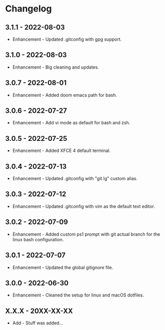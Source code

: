 # Changelog

## 3.1.1 - 2022-08-03

* Enhancement - Updated .gitconfig with gpg support.

## 3.1.0 - 2022-08-03

* Enhancement - Big cleaning and updates.

## 3.0.7 - 2022-08-01

* Enhancement - Added doom emacs path for bash.

## 3.0.6 - 2022-07-27

* Enhancement - Add vi mode as default for bash and zsh.

## 3.0.5 - 2022-07-25

* Enhancement - Added XFCE 4 default terminal.

## 3.0.4 - 2022-07-13

* Enhancement - Updated .gitconfig with "git lg" custom alias.

## 3.0.3 - 2022-07-12

* Enhancement - Updated .gitconfig with vim as the default text editor.

## 3.0.2 - 2022-07-09

* Enhancement - Added custom ps1 prompt with git actual branch for the linux bash configuration.

## 3.0.1 - 2022-07-07

* Enhancement - Updated the global gitignore file.

## 3.0.0 - 2022-06-30

* Enhancement - Cleaned the setup for linux and macOS dotfiles.

## X.X.X - 20XX-XX-XX

* Add - Stuff was added...
